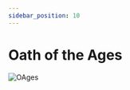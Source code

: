 ```yaml
---
sidebar_position: 10
---
```


# Oath of the Ages

![OAges](https://vwiki.valorserver.com/api/item/picture/oath%20of%20the%20ages)
